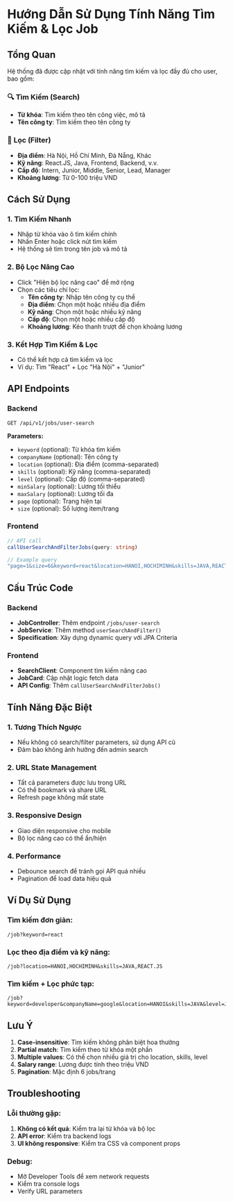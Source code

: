 # Hướng Dẫn Sử Dụng Tính Năng Tìm Kiếm & Lọc Job

## Tổng Quan

Hệ thống đã được cập nhật với tính năng tìm kiếm và lọc đầy đủ cho user, bao gồm:

### 🔍 **Tìm Kiếm (Search)**

- **Từ khóa**: Tìm kiếm theo tên công việc, mô tả
- **Tên công ty**: Tìm kiếm theo tên công ty

### 🎯 **Lọc (Filter)**

- **Địa điểm**: Hà Nội, Hồ Chí Minh, Đà Nẵng, Khác
- **Kỹ năng**: React.JS, Java, Frontend, Backend, v.v.
- **Cấp độ**: Intern, Junior, Middle, Senior, Lead, Manager
- **Khoảng lương**: Từ 0-100 triệu VND

## Cách Sử Dụng

### 1. Tìm Kiếm Nhanh

- Nhập từ khóa vào ô tìm kiếm chính
- Nhấn Enter hoặc click nút tìm kiếm
- Hệ thống sẽ tìm trong tên job và mô tả

### 2. Bộ Lọc Nâng Cao

- Click "Hiện bộ lọc nâng cao" để mở rộng
- Chọn các tiêu chí lọc:
  - **Tên công ty**: Nhập tên công ty cụ thể
  - **Địa điểm**: Chọn một hoặc nhiều địa điểm
  - **Kỹ năng**: Chọn một hoặc nhiều kỹ năng
  - **Cấp độ**: Chọn một hoặc nhiều cấp độ
  - **Khoảng lương**: Kéo thanh trượt để chọn khoảng lương

### 3. Kết Hợp Tìm Kiếm & Lọc

- Có thể kết hợp cả tìm kiếm và lọc
- Ví dụ: Tìm "React" + Lọc "Hà Nội" + "Junior"

## API Endpoints

### Backend

```
GET /api/v1/jobs/user-search
```

**Parameters:**

- `keyword` (optional): Từ khóa tìm kiếm
- `companyName` (optional): Tên công ty
- `location` (optional): Địa điểm (comma-separated)
- `skills` (optional): Kỹ năng (comma-separated)
- `level` (optional): Cấp độ (comma-separated)
- `minSalary` (optional): Lương tối thiểu
- `maxSalary` (optional): Lương tối đa
- `page` (optional): Trang hiện tại
- `size` (optional): Số lượng item/trang

### Frontend

```typescript
// API call
callUserSearchAndFilterJobs(query: string)

// Example query
"page=1&size=6&keyword=react&location=HANOI,HOCHIMINH&skills=JAVA,REACT.JS&level=JUNIOR&minSalary=10&maxSalary=50"
```

## Cấu Trúc Code

### Backend

- **JobController**: Thêm endpoint `/jobs/user-search`
- **JobService**: Thêm method `userSearchAndFilter()`
- **Specification**: Xây dựng dynamic query với JPA Criteria

### Frontend

- **SearchClient**: Component tìm kiếm nâng cao
- **JobCard**: Cập nhật logic fetch data
- **API Config**: Thêm `callUserSearchAndFilterJobs()`

## Tính Năng Đặc Biệt

### 1. Tương Thích Ngược

- Nếu không có search/filter parameters, sử dụng API cũ
- Đảm bảo không ảnh hưởng đến admin search

### 2. URL State Management

- Tất cả parameters được lưu trong URL
- Có thể bookmark và share URL
- Refresh page không mất state

### 3. Responsive Design

- Giao diện responsive cho mobile
- Bộ lọc nâng cao có thể ẩn/hiện

### 4. Performance

- Debounce search để tránh gọi API quá nhiều
- Pagination để load data hiệu quả

## Ví Dụ Sử Dụng

### Tìm kiếm đơn giản:

```
/job?keyword=react
```

### Lọc theo địa điểm và kỹ năng:

```
/job?location=HANOI,HOCHIMINH&skills=JAVA,REACT.JS
```

### Tìm kiếm + Lọc phức tạp:

```
/job?keyword=developer&companyName=google&location=HANOI&skills=JAVA&level=JUNIOR&minSalary=10&maxSalary=50
```

## Lưu Ý

1. **Case-insensitive**: Tìm kiếm không phân biệt hoa thường
2. **Partial match**: Tìm kiếm theo từ khóa một phần
3. **Multiple values**: Có thể chọn nhiều giá trị cho location, skills, level
4. **Salary range**: Lương được tính theo triệu VND
5. **Pagination**: Mặc định 6 jobs/trang

## Troubleshooting

### Lỗi thường gặp:

1. **Không có kết quả**: Kiểm tra lại từ khóa và bộ lọc
2. **API error**: Kiểm tra backend logs
3. **UI không responsive**: Kiểm tra CSS và component props

### Debug:

- Mở Developer Tools để xem network requests
- Kiểm tra console logs
- Verify URL parameters
